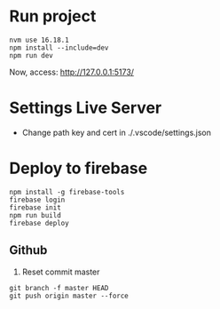 # Run project
```
nvm use 16.18.1
npm install --include=dev
npm run dev
```
Now, access: http://127.0.0.1:5173/ 

# Settings Live Server
- Change path key and cert in ./.vscode/settings.json

# Deploy to firebase
```
npm install -g firebase-tools
firebase login
firebase init
npm run build
firebase deploy
```

## Github
1. Reset commit master
```
git branch -f master HEAD
git push origin master --force
```
